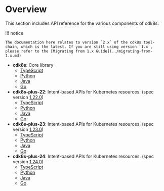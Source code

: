 # Overview

This section includes API reference for the various components of cdk8s:

!!! notice

    The documentation here relates to version `2.x` of the cdk8s tool-chain, which is the latest. If you are still using version `1.x`, please refer to the [Migrating from 1.x Guide](../migrating-from-1.x.md)

- **cdk8s**: Core library
    - [TypeScript](./cdk8s/typescript.md)
    - [Python](./cdk8s/python.md)
    - [Java](./cdk8s/java.md)
    - [Go](./cdk8s/go.md)
- **cdk8s-plus-22**: Intent-based APIs for Kubernetes resources. (spec version [1.22.0](https://github.com/kubernetes/kubernetes/tree/v1.22.0/api/openapi-spec))
    - [TypeScript](./cdk8s-plus-22/typescript.md)
    - [Python](./cdk8s-plus-22/python.md)
    - [Java](./cdk8s-plus-22/java.md)
    - [Go](./cdk8s-plus-22/go.md)
- **cdk8s-plus-23**: Intent-based APIs for Kubernetes resources. (spec version [1.23.0](https://github.com/kubernetes/kubernetes/tree/v1.23.0/api/openapi-spec))
    - [TypeScript](./cdk8s-plus-23/typescript.md)
    - [Python](./cdk8s-plus-23/python.md)
    - [Java](./cdk8s-plus-23/java.md)
    - [Go](./cdk8s-plus-23/go.md)
- **cdk8s-plus-24**: Intent-based APIs for Kubernetes resources. (spec version [1.24.0](https://github.com/kubernetes/kubernetes/tree/v1.24.0/api/openapi-spec))
    - [TypeScript](./cdk8s-plus-24/typescript.md)
    - [Python](./cdk8s-plus-24/python.md)
    - [Java](./cdk8s-plus-24/java.md)
    - [Go](./cdk8s-plus-24/go.md)
